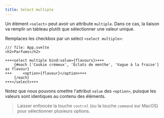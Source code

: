 ```yaml
---
title: Select multiple
---
```


Un élément `<select>` peut avoir un attribute `multiple`. Dans ce cas, la liaison va remplir un tableau plutôt que sélectionner une valeur unique.

Remplaces les checkbox par un select `<select multiple>`:

```svelte
/// file: App.svelte
<h2>Parfums</h2>

+++<select multiple bind:value={flavours}>+++
	{#each ['Cookie crémeux', 'Éclats de menthe', 'Vague à la fraise'] as flavour}
+++		<option>{flavour}</option>+++
	{/each}
+++</select>+++
```

Notez que nous pouvons omettre l'attribut `value` des `<option>`, puisque les valeurs sont identiques au contenu des éléments.

> Laisser enfoncée la touche `control` (ou la touche `command` sur MacOS) pour sélectionner plusieurs options.
